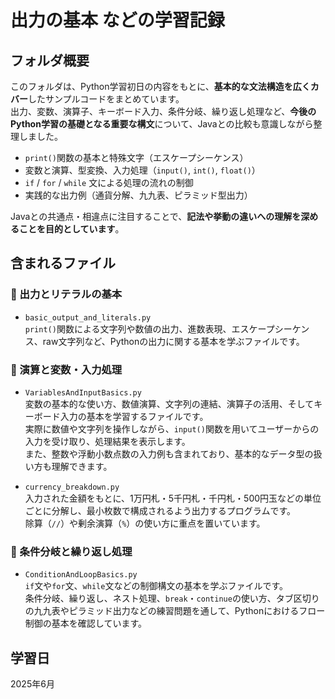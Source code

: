 # 出力の基本 などの学習記録

## フォルダ概要

このフォルダは、Python学習初日の内容をもとに、**基本的な文法構造を広くカバー**したサンプルコードをまとめています。  
出力、変数、演算子、キーボード入力、条件分岐、繰り返し処理など、**今後のPython学習の基礎となる重要な構文**について、Javaとの比較も意識しながら整理しました。  

- `print()`関数の基本と特殊文字（エスケープシーケンス）
- 変数と演算、型変換、入力処理（`input()`, `int()`, `float()`）
- `if` / `for` / `while` 文による処理の流れの制御
- 実践的な出力例（通貨分解、九九表、ピラミッド型出力）

Javaとの共通点・相違点に注目することで、**記法や挙動の違いへの理解を深めることを目的としています**。

## 含まれるファイル

### 🔸 出力とリテラルの基本

- `basic_output_and_literals.py`  
  `print()`関数による文字列や数値の出力、進数表現、エスケープシーケンス、raw文字列など、Pythonの出力に関する基本を学ぶファイルです。

### 🔸 演算と変数・入力処理

- `VariablesAndInputBasics.py`  
  変数の基本的な使い方、数値演算、文字列の連結、演算子の活用、そしてキーボード入力の基本を学習するファイルです。  
  実際に数値や文字列を操作しながら、`input()`関数を用いてユーザーからの入力を受け取り、処理結果を表示します。  
  また、整数や浮動小数点数の入力例も含まれており、基本的なデータ型の扱い方も理解できます。

- `currency_breakdown.py`  
  入力された金額をもとに、1万円札・5千円札・千円札・500円玉などの単位ごとに分解し、最小枚数で構成されるよう出力するプログラムです。  
  除算（`//`）や剰余演算（`%`）の使い方に重点を置いています。

### 🔸 条件分岐と繰り返し処理

- `ConditionAndLoopBasics.py`  
  `if`文や`for`文、`while`文などの制御構文の基本を学ぶファイルです。  
  条件分岐、繰り返し、ネスト処理、`break`・`continue`の使い方、タブ区切りの九九表やピラミッド出力などの練習問題を通して、Pythonにおけるフロー制御の基本を確認しています。

## 学習日

2025年6月
